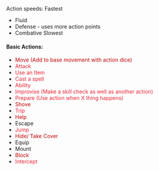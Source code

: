 Action speeds:
Fastest
- Fluid
- Defense - uses more action points
- Combative
Slowest

#### Basic Actions:
- <span style="color:rgb(192, 0, 0)">Move (Add to base movement with action dice)</span>
- <span style="color:rgb(235, 35, 53)">Attack</span>
- <span style="color:rgb(235, 35, 53)">Use an Item</span>
- <span style="color:rgb(235, 35, 53)">Cast a spell</span>
- <span style="color:rgb(235, 35, 53)">Ability</span>
- <span style="color:rgb(235, 35, 53)">Improvise (Make a skill check as well as another action)</span>
- <span style="color:rgb(235, 35, 53)">Prepare (Use action when X thing happens)</span>
- <span style="color:rgb(192, 0, 0)">Shove</span>
- <span style="color:rgb(235, 35, 53)">Trip</span>
- <span style="color:rgb(192, 0, 0)">Help</span>
- Escape
- <span style="color:rgb(235, 35, 53)">Jump</span>
- <span style="color:rgb(192, 0, 0)">Hide/ Take Cover</span>
- Equip
- Mount
- <span style="color:rgb(192, 0, 0)">Block</span>
- <span style="color:rgb(235, 35, 53)">Intercept</span>

